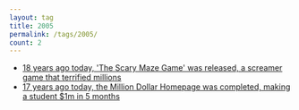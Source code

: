 ```yaml
---
layout: tag
title: 2005
permalink: /tags/2005/
count: 2
---
```


- [18 years ago today, 'The Scary Maze Game' was released, a screamer game that terrified millions](https://history.jakelee.co.uk/the-scary-maze-game-screamer-decompiled/)
- [17 years ago today, the Million Dollar Homepage was completed, making a student $1m in 5 months](https://history.jakelee.co.uk/million-dollar-homepage/)
